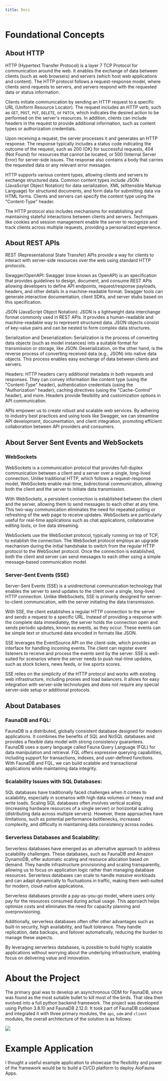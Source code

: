 ```yaml
---
title: Docs
---
```

# Foundational Concepts

## About HTTP

HTTP (Hypertext Transfer Protocol) is a layer 7 TCP Protocol for communication around the web. It enables the exchange of data between clients (such as web browsers) and servers (which host web applications and content). The HTTP protocol follows a request-response model, where clients send requests to servers, and servers respond with the requested data or status information.

Clients initiate communication by sending an HTTP request to a specific URL (Uniform Resource Locator). The request includes an HTTP verb, such as `GET`, `POST`, `PUT`, `DELETE`, or `PATCH`, which indicates the desired action to be performed on the server's resources. In addition, clients can include headers in the request to provide additional information, such as content types or authorization credentials.

Upon receiving a request, the server processes it and generates an HTTP response. The response typically includes a status code indicating the outcome of the request, such as 200 (OK) for successful requests, 404 (Not Found) for resources that cannot be located, or 500 (Internal Server Error) for server-side issues. The response also contains a body that carries the requested data or any relevant error messages.

HTTP supports various content types, allowing clients and servers to exchange structured data. Common content types include JSON (JavaScript Object Notation) for data serialization, XML (eXtensible Markup Language) for structured documents, and form data for submitting data via HTML forms. Clients and servers can specify the content type using the "Content-Type" header.

The HTTP protocol also includes mechanisms for establishing and maintaining stateful interactions between clients and servers. Techniques like cookies and session management enable the server to recognize and track clients across multiple requests, providing a personalized experience.

## About REST APIs

REST (Representational State Transfer) APIs provide a way for clients to interact with server-side resources over the web using standard HTTP protocols.

Swagger/OpenAPI: Swagger (now known as OpenAPI) is an specification that provides guidelines to design, document, and consume REST APIs allowing developers to define API endpoints, request/response payloads, headers, and other details in a machine-readable format. Swagger tools can generate interactive documentation, client SDKs, and server stubs based on this specification.

JSON (JavaScript Object Notation): JSON is a lightweight data interchange format commonly used in REST APIs. It provides a human-readable and machine-readable way to represent structured data. JSON objects consist of key-value pairs and can be nested to form complex data structures.

Serialization and Deserialization: Serialization is the process of converting data objects (such as model instances) into a suitable format for transmission or storage, like JSON. Deserialization, on the other hand, is the reverse process of converting received data (e.g., JSON) into native data objects. This process enables easy exchange of data between clients and servers.

Headers: HTTP headers carry additional metadata in both requests and responses. They can convey information like content type (using the "Content-Type" header), authentication credentials (using the "Authorization" header), caching directives (using the "Cache-Control" header), and more. Headers provide flexibility and customization options in API communication.

APIs empower us to create robust and scalable web services. By adhering to industry best practices and using tools like Swagger, we can streamline API development, documentation, and client integration, promoting efficient collaboration between API providers and consumers.

## About Server Sent Events and WebSockets

### WebSockets

WebSockets is a communication protocol that provides full-duplex communication between a client and a server over a single, long-lived connection. Unlike traditional HTTP, which follows a request-response model, WebSockets enable real-time, bidirectional communication, allowing both the client and the server to initiate data transmission.

With WebSockets, a persistent connection is established between the client and the server, allowing them to send messages to each other at any time. This two-way communication eliminates the need for repeated polling or refreshing of the web page to receive updates. WebSockets are particularly useful for real-time applications such as chat applications, collaborative editing tools, or live data streaming.

WebSockets use the WebSocket protocol, typically running on top of TCP, to establish the connection. The WebSocket protocol employs an upgrade mechanism during the initial handshake to switch from the regular HTTP protocol to the WebSocket protocol. Once the connection is established, both the client and server can send messages to each other using a simple message-based communication model.

### Server-Sent Events (SSE)

Server-Sent Events (SSE) is a unidirectional communication technology that enables the server to send updates to the client over a single, long-lived HTTP connection. Unlike WebSockets, SSE is primarily designed for server-to-client communication, with the server initiating the data transmission.

With SSE, the client establishes a regular HTTP connection to the server and sends a request to a specific URL. Instead of providing a response with the complete data immediately, the server holds the connection open and sends periodic updates, known as events, as they occur. These events can be simple text or structured data encoded in formats like JSON.

SSE leverages the EventSource API on the client-side, which provides an interface for handling incoming events. The client can register event listeners to receive and process the events sent by the server. SSE is well-suited for scenarios where the server needs to push real-time updates, such as stock tickers, news feeds, or live sports scores.

SSE relies on the simplicity of the HTTP protocol and works with existing web infrastructure, including proxies and load balancers. It allows for easy integration with server-side technologies and does not require any special server-side setup or additional protocols.

## About Databases

### FaunaDB and FQL:

FaunaDB is a distributed, globally consistent database designed for modern applications. It combines the benefits of SQL and NoSQL databases and provides a flexible data model with strong consistency guarantees. FaunaDB uses a query language called Fauna Query Language (FQL) for data manipulation and retrieval. FQL offers expressive querying capabilities, including support for transactions, indexes, and user-defined functions. With FaunaDB and FQL, we can build scalable and transactional applications while maintaining data integrity.

### Scalability Issues with SQL Databases:

SQL databases have traditionally faced challenges when it comes to scalability, especially in scenarios with high data volumes or heavy read and write loads. Scaling SQL databases often involves vertical scaling (increasing hardware resources of a single server) or horizontal scaling (distributing data across multiple servers). However, these approaches have limitations, such as potential performance bottlenecks, increased complexity, and difficulty in maintaining data consistency across nodes.

### Serverless Databases and Scalability:

Serverless databases have emerged as an alternative approach to address scalability challenges. These databases, such as FaunaDB and Amazon DynamoDB, offer automatic scaling and resource allocation based on demand. They handle infrastructure provisioning and scaling transparently, allowing us to focus on application logic rather than managing database resources. Serverless databases can scale to handle massive workloads and can adapt dynamically to fluctuations in traffic, making them well-suited for modern, cloud-native applications.

Serverless databases provide a pay-as-you-go model, where users only pay for the resources consumed during actual usage. This approach helps optimize costs and eliminates the need for capacity planning and overprovisioning.

Additionally, serverless databases often offer other advantages such as built-in security, high availability, and fault tolerance. They handle replication, data backups, and failover automatically, reducing the burden to manage these aspects.

By leveraging serverless databases, is possible to build highly scalable applications without worrying about the underlying infrastructure, enabling focus on delivering value and innovation.

# About the Project

The primary goal was to develop an asynchronous ODM for FaunaDB, since was found as the most suitable bullet to kill most of the birds. That idea then evolved into a full python backend framework. The project was developed using Python 3.8.10 and FaunaDB 2.12.0. It took part of FaunaDB codebase and integrated it with three primary modules, the `api`, `odm` and `client` modules, the overall architecture of the solution is as follows:

<img src='/aiofauna.drawio.svg'/>

# Example Application

I thought a useful example application to showcase the flexibility and power of the framework would be to build a CI/CD platform to deploy AioFauna Apps.
